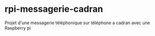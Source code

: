 # rpi-messagerie-cadran
Projet d'une messagerie téléphonique sur téléphone a cadran avec une Raspberry pi
